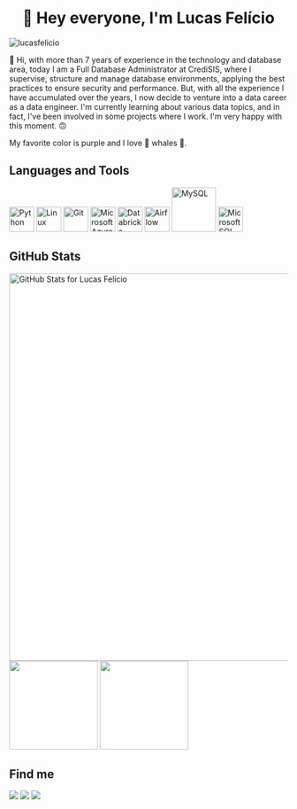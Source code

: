 <h1 align='center'>👋 Hey everyone, I'm Lucas Felício</h1>

![lucasfelicio](https://github.com/lucasfelicio/lucasfelicio/assets/36642104/c31ad33a-c3e2-4d6d-9f9b-a55d5f41908e)

🙋 Hi, with more than 7 years of experience in the technology and database area, today I am a Full Database Administrator at CrediSIS, where I supervise, structure and manage database environments, applying the best practices to ensure security and performance.
But, with all the experience I have accumulated over the years, I now decide to venture into a data career as a data engineer. I'm currently learning about various data topics, and in fact, I've been involved in some projects where I work. I'm very happy with this moment. 🙃

My favorite color is purple and I love 🐋 whales 🐳.

Languages and Tools
---
<div>
  <img src="https://cdn.freebiesupply.com/logos/large/2x/python-5-logo-png-transparent.png" width="45" alt="Python">
  <img src="https://pngimg.com/uploads/linux/linux_PNG13.png" width="45" alt="Linux">
  <img src="https://git-scm.com/images/logos/downloads/Git-Icon-1788C.png" width="45" alt="Git">
  <img src="https://seeklogo.com/images/M/microsoft-azure-logo-2575D39E82-seeklogo.com.png" width="45" alt="Microsoft Azure">
  <img src="https://lh3.googleusercontent.com/j-urjH7S4JY9op3WIGELnPm_cBxin_zlzOWBQVIfILAaBbRNnl5HPuwWIFnhdJT2DsixEfL_whHngFzFSZ6Q=w240-h240" width="45" alt="Databricks">
  <img src="https://airflow.apache.org/docs/apache-airflow/1.10.15/_images/pin_large.png" width="45" alt="Airflow">
  <img src="https://1000logos.net/wp-content/uploads/2020/08/MySQL-Logo.png" width="80" alt="MySQL">
  <img src="https://i.pinimg.com/originals/00/47/41/004741d0cd8e7face0e44392387ac18c.png" width="45" alt="Microsoft SQL Server">
</div>


GitHub Stats
---

<img src="https://github-readme-stats.vercel.app/api?username=lucasfelicio&show_icons=true&include_all_commits=true&count_private=true&theme=jolly&hide_border=true&layout=compact" alt="GitHub Stats for Lucas Felício" width="700">
<div>
  <img loading="lazy" height="160em" src="https://github-readme-stats.vercel.app/api/top-langs/?username=lucasfelicio&theme=jolly&show_icons=true&hide_border=true&layout=compact">
  <img loading="lazy" height="160em" src="https://github-readme-streak-stats.herokuapp.com/?user=lucasfelicio&theme=jolly&hide_border=true">
</div>

Find me
---

<div>
  <a href="https://www.linkedin.com/in/lucasfeliccio" target="_blank"><img loading="lazy" src="https://img.shields.io/badge/-LinkedIn-%230077B5?style=for-the-badge&logo=linkedin&logoColor=white" target="_blank"></a> 
  <a href="https://instagram.com/lucasfeliccio" target="_blank"><img loading="lazy" src="https://img.shields.io/badge/-Instagram-%23E4405F?style=for-the-badge&logo=instagram&logoColor=white" target="_blank"></a>
  <a href = "mailto:lucasfeliccio@gamil.com"><img loading="lazy" src="https://img.shields.io/badge/Gmail-D14836?style=for-the-badge&logo=gmail&logoColor=white" target="_blank"></a>
</div>
